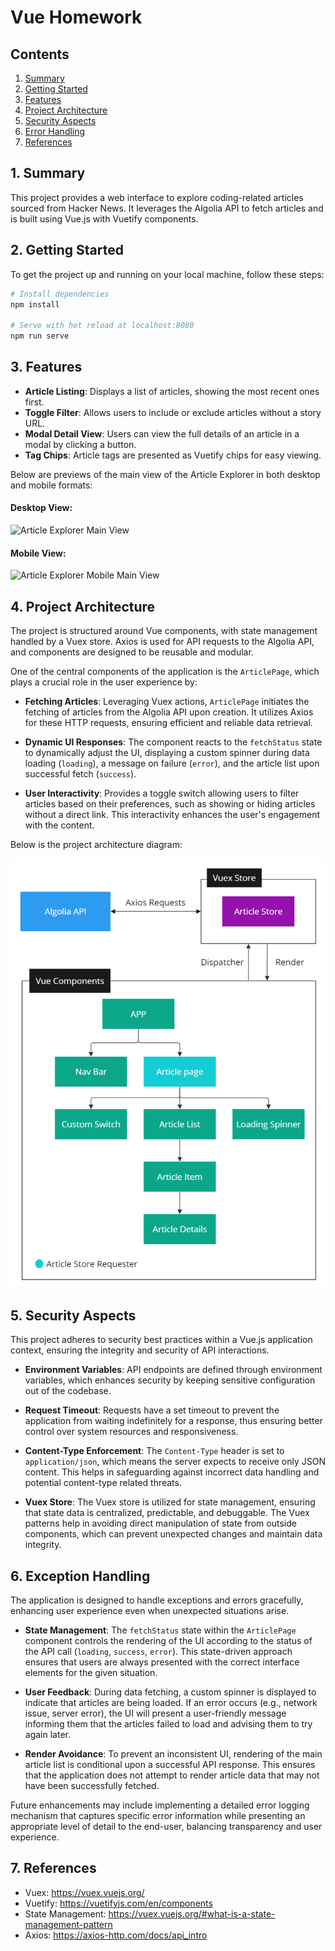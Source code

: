 # Vue Homework

## Contents

1. [Summary](#1-summary)
2. [Getting Started](#2-getting-started)
3. [Features](#3-features)
4. [Project Architecture](#4-project-architecture)
5. [Security Aspects](#5-security-aspects)
6. [Error Handling](#6-exception-handling)
7. [References](#7-references)

## 1. Summary

This project provides a web interface to explore coding-related articles sourced from Hacker News. It leverages the Algolia API to fetch articles and is built using Vue.js with Vuetify components.
## 2. Getting Started

To get the project up and running on your local machine, follow these steps:

```bash
# Install dependencies
npm install

# Serve with hot reload at localhost:8080
npm run serve
```

## 3. Features

- **Article Listing**: Displays a list of articles, showing the most recent ones first.
- **Toggle Filter**: Allows users to include or exclude articles without a story URL.
- **Modal Detail View**: Users can view the full details of an article in a modal by clicking a button.
- **Tag Chips**: Article tags are presented as Vuetify chips for easy viewing.


Below are previews of the main view of the Article Explorer in both desktop and mobile formats:
#### Desktop View:
<img src="art/articlesExplorerMainView2.gif" alt="Article Explorer Main View"  />

#### Mobile View:
<img src="art/artcicleExplorarMobileMainView.gif" alt="Article Explorer Mobile Main View" style="height: 30rem;" />

## 4. Project Architecture

The project is structured around Vue components, with state management handled by a Vuex store. Axios is used for API requests to the Algolia API, and components are designed to be reusable and modular. 

 One of the central components of the application is the `ArticlePage`, which plays a crucial role in the user experience by:

- **Fetching Articles**: Leveraging Vuex actions, `ArticlePage` initiates the fetching of articles from the Algolia API upon creation. It utilizes Axios for these HTTP requests, ensuring efficient and reliable data retrieval.

- **Dynamic UI Responses**: The component reacts to the `fetchStatus` state to dynamically adjust the UI, displaying a custom spinner during data loading (`loading`), a message on failure (`error`), and the article list upon successful fetch (`success`).

- **User Interactivity**: Provides a toggle switch allowing users to filter articles based on their preferences, such as showing or hiding articles without a direct link. This interactivity enhances the user's engagement with the content.

Below is the project architecture diagram:

![Project Architecture](art/project-architecture.PNG)

## 5. Security Aspects

This project adheres to security best practices within a Vue.js application context, ensuring the integrity and security of API interactions.

- **Environment Variables**: API endpoints are defined through environment variables, which enhances security by keeping sensitive configuration out of the codebase.

- **Request Timeout**: Requests have a set timeout to prevent the application from waiting indefinitely for a response, thus ensuring better control over system resources and responsiveness.

- **Content-Type Enforcement**: The `Content-Type` header is set to `application/json`, which means the server expects to receive only JSON content. This helps in safeguarding against incorrect data handling and potential content-type related threats.

- **Vuex Store**: The Vuex store is utilized for state management, ensuring that state data is centralized, predictable, and debuggable. The Vuex patterns help in avoiding direct manipulation of state from outside components, which can prevent unexpected changes and maintain data integrity.

## 6. Exception Handling


The application is designed to handle exceptions and errors gracefully, enhancing user experience even when unexpected situations arise.

- **State Management**: The `fetchStatus` state within the `ArticlePage` component controls the rendering of the UI according to the status of the API call (`loading`, `success`, `error`). This state-driven approach ensures that users are always presented with the correct interface elements for the given situation.

- **User Feedback**: During data fetching, a custom spinner is displayed to indicate that articles are being loaded. If an error occurs (e.g., network issue, server error), the UI will present a user-friendly message informing them that the articles failed to load and advising them to try again later.

- **Render Avoidance**: To prevent an inconsistent UI, rendering of the main article list is conditional upon a successful API response. This ensures that the application does not attempt to render article data that may not have been successfully fetched.

Future enhancements may include implementing a detailed error logging mechanism that captures specific error information while presenting an appropriate level of detail to the end-user, balancing transparency and user experience.


## 7. References

- Vuex: <https://vuex.vuejs.org/>
- Vuetify: <https://vuetifyjs.com/en/components>
- State Management: <https://vuex.vuejs.org/#what-is-a-state-management-pattern>
- Axios: <https://axios-http.com/docs/api_intro>